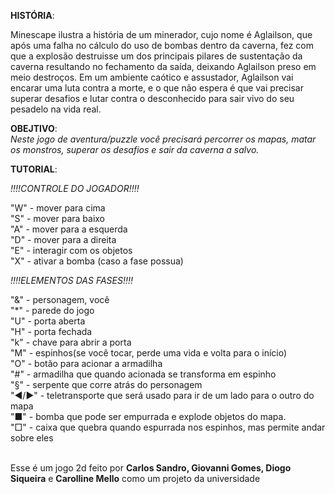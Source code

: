 **HISTÓRIA**:

Minescape ilustra a história de um minerador, cujo nome é Aglailson, que após uma falha no cálculo do uso de bombas dentro da caverna, fez com que a explosão destruisse um dos principais pilares de sustentação da caverna resultando no fechamento da saída, deixando Aglailson preso em meio destroços. Em um ambiente caótico e assustador, Aglailson vai encarar uma luta contra a morte, e o que não espera é que vai precisar superar desafios e lutar contra o desconhecido para sair vivo do seu pesadelo na vida real.

**OBEJTIVO**:<br>
*Neste jogo de aventura/puzzle você precisará percorrer os mapas, matar os monstros, superar os desafios e sair da caverna a salvo.*


**TUTORIAL**: 

*!!!!CONTROLE DO JOGADOR!!!!*

"W" - mover para cima <br>
"S" - mover para baixo <br>
"A" - mover para a esquerda <br>
"D" - mover para a direita <br>
"E" - interagir com os objetos <br>
"X" - ativar a bomba (caso a fase possua) <br>

*!!!!ELEMENTOS DAS FASES!!!!*

"&" - personagem, você <br>
"*" - parede do jogo <br>
"U" - porta aberta  <br>
"H" - porta fechada  <br>
"k" - chave para abrir a porta <br>
"M" - espinhos(se você tocar, perde uma vida e  volta para o início)  <br>
"O" - botão para acionar a armadilha <br>
"#" - armadilha que quando acionada se transforma em espinho <br>
"§" - serpente que corre atrás do personagem <br>
"◄/►" - teletransporte que será usado para ir de um lado para o outro do mapa <br>
"■" - bomba que pode ser empurrada e explode objetos do mapa. <br>
"□"  - caixa que quebra quando espurrada nos espinhos, mas permite andar sobre eles <br><br>


Esse é um jogo 2d feito por **Carlos Sandro, Giovanni Gomes, Diogo Siqueira** e **Carolline Mello** como um projeto da universidade
